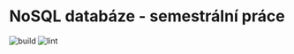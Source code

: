 
# NoSQL databáze - semestrální práce

![build](https://github.com/MFVS/NSQL-Project/actions/workflows/build.yml/badge.svg)
![lint](https://github.com/MFVS/NSQL-Project/actions/workflows/pylint.yml/badge.svg)